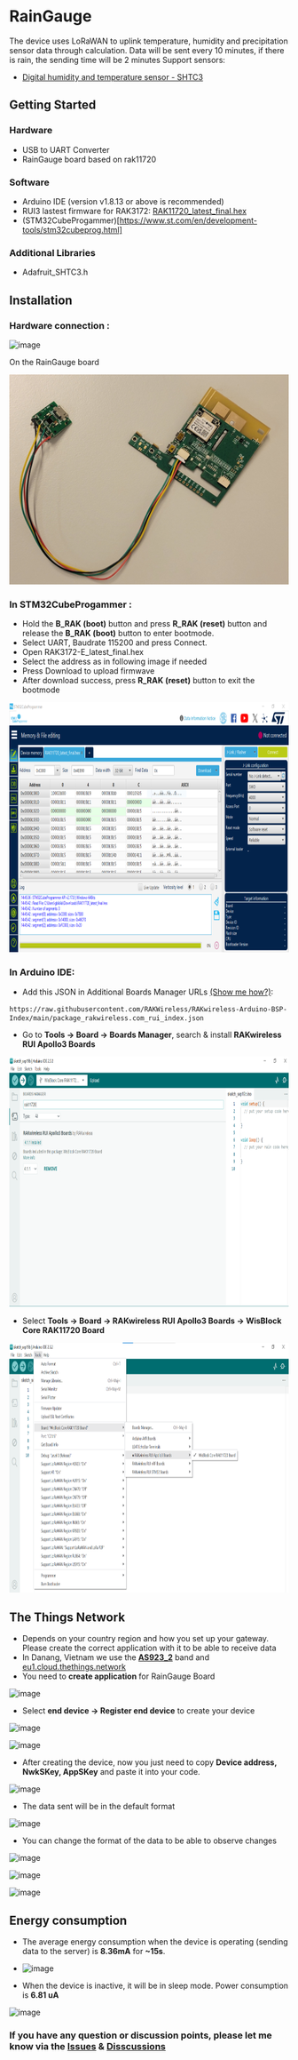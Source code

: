 # RainGauge
The device uses LoRaWAN to uplink temperature, humidity and precipitation sensor data through calculation.
Data will be sent every 10 minutes, if there is rain, the sending time will be 2 minutes
Support sensors:
- [Digital humidity and temperature sensor - SHTC3](https://www.sensirion.com/products/catalog/SHTC3/)

## Getting Started

### Hardware

- USB to UART Converter
- RainGauge board based on rak11720

### Software

- Arduino IDE (version v1.8.13 or above is recommended)
- RUI3 lastest firmware for RAK3172: [RAK11720_latest_final.hex](https://downloads.rakwireless.com/RUI/RUI3/Image/RAK11720_latest_final.hex)
- (STM32CubeProgammer)[https://www.st.com/en/development-tools/stm32cubeprog.html]

### Additional Libraries

- Adafruit_SHTC3.h


## Installation

### Hardware connection :

![image](https://github.com/XuanMinh201/RainGauge/assets/75436464/43590e25-210d-4a73-9fea-75715c76654b)

On the RainGauge board

![image](https://github.com/FabienFerrero/RainGauge_BLE/blob/main/Picture/RainGauge-connect_1.jpg)

### In STM32CubeProgammer :
  -  Hold the **B_RAK (boot)** button and press **R_RAK (reset)** button and release the **B_RAK (boot)** button to enter bootmode.
  -  Select UART, Baudrate 115200 and press Connect.
  -  Open RAK3172-E_latest_final.hex
  -  Select the address as in following image if needed
  -  Press Download to upload firmwave
  -  After download success, press **R_RAK (reset)** button to exit the bootmode
    
<!-- ![image](https://github.com/BASSO-Jostin/RainGauge_BLE/blob/main/Picture/Fichier_RAK11720_hex.PNG) -->
<img src="https://github.com/BASSO-Jostin/RainGauge_BLE/blob/main/Picture/Fichier_RAK11720_hex.PNG" height="450">

### In Arduino IDE:
  -  Add this JSON in Additional Boards Manager URLs [\(Show me how?\)](https://support.arduino.cc/hc/en-us/articles/360016466340-Add-third-party-platforms-to-the-Boards-Manager-in-Arduino-IDE):

```  
https://raw.githubusercontent.com/RAKWireless/RAKwireless-Arduino-BSP-Index/main/package_rakwireless.com_rui_index.json
```

  -  Go to **Tools -> Board -> Boards Manager**, search & install **RAKwireless RUI Apollo3 Boards**

<!-- ![image](https://github.com/BASSO-Jostin/RainGauge_BLE/blob/main/Picture/Apollo3_installation.PNG) -->
<img src="https://github.com/BASSO-Jostin/RainGauge_BLE/blob/main/Picture/Apollo3_installation2.PNG" height="450">

  -  Select **Tools -> Board -> RAKwireless RUI Apollo3 Boards -> WisBlock Core RAK11720 Board**
    
<!-- ![image](https://github.com/BASSO-Jostin/RainGauge_BLE/blob/main/Picture/Selection_of_Apollo3.png) -->
<img src="https://github.com/BASSO-Jostin/RainGauge_BLE/blob/main/Picture/Selection_of_Apollo3.png" height="450">


## The Things Network
- Depends on your country region and how you set up your gateway. Please create the correct application with it to be able to receive data
- In Danang, Vietnam we use the [**AS923_2**](https://ns.docs.everynet.io/channel_plans/AS920-923.html) band and [eu1.cloud.thethings.network](https://eu1.cloud.thethings.network/console/)
- You need to **create application** for RainGauge Board
  
![image](https://github.com/XuanMinh201/RainGauge/assets/75436464/6263f471-85bb-40d7-8175-f36b86bb3b63)

- Select **end device -> Register end device** to create your device
  
![image](https://github.com/XuanMinh201/RainGauge/assets/75436464/f2f3e594-0dc0-4156-b542-02ef4c0393e8)

![image](https://github.com/XuanMinh201/RainGauge/assets/75436464/ff61130b-e472-45ed-bed2-2af3d836196b)

- After creating the device, now you just need to copy **Device address, NwkSKey, AppSKey** and paste it into your code.
  
![image](https://github.com/XuanMinh201/RainGauge/assets/75436464/8cf5e5bc-677c-4cd7-925a-3b8f63af2f02)

- The data sent will be in the default format
  
![image](https://github.com/XuanMinh201/RainGauge/assets/75436464/e0ee5e85-7242-4a3e-989e-dfcfdc9c6fe4)

- You can change the format of the data to be able to observe changes
  
![image](https://github.com/XuanMinh201/RainGauge/assets/75436464/2781e16a-544a-484d-b850-0a4cea05c686)

![image](https://github.com/XuanMinh201/RainGauge/assets/75436464/8319f2fe-63a4-4159-a227-730c41d03d47)

![image](https://github.com/XuanMinh201/RainGauge/assets/75436464/bacd2547-f00b-4ce3-921c-7f5aad7f8b5a)

## Energy consumption
- The average energy consumption when the device is operating (sending data to the server) is **8.36mA** for **~15s**.
  
- ![image](https://github.com/XuanMinh201/RainGauge/assets/75436464/788eb731-e495-4512-936f-1b925529a2cb)

- When the device is inactive, it will be in sleep mode. Power consumption is **6.81 uA**
  
![image](https://github.com/XuanMinh201/RainGauge/assets/75436464/86c0f74d-2d5f-4a63-b74b-9b4ac87fee55)

### If you have any question or discussion points, please let me know via the [Issues](https://github.com/XuanMinh201/RainGauge/issues) & [Disscussions](https://github.com/XuanMinh201/RainGauge/discussions)





